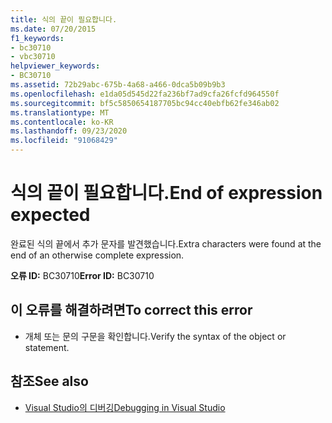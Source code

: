 ```yaml
---
title: 식의 끝이 필요합니다.
ms.date: 07/20/2015
f1_keywords:
- bc30710
- vbc30710
helpviewer_keywords:
- BC30710
ms.assetid: 72b29abc-675b-4a68-a466-0dca5b09b9b3
ms.openlocfilehash: e1da05d545d22fa236bf7ad9cfa26fcfd964550f
ms.sourcegitcommit: bf5c5850654187705bc94cc40ebfb62fe346ab02
ms.translationtype: MT
ms.contentlocale: ko-KR
ms.lasthandoff: 09/23/2020
ms.locfileid: "91068429"
---
```

# <a name="end-of-expression-expected"></a><span data-ttu-id="468ff-102">식의 끝이 필요합니다.</span><span class="sxs-lookup"><span data-stu-id="468ff-102">End of expression expected</span></span>

<span data-ttu-id="468ff-103">완료된 식의 끝에서 추가 문자를 발견했습니다.</span><span class="sxs-lookup"><span data-stu-id="468ff-103">Extra characters were found at the end of an otherwise complete expression.</span></span>  
  
 <span data-ttu-id="468ff-104">**오류 ID:** BC30710</span><span class="sxs-lookup"><span data-stu-id="468ff-104">**Error ID:** BC30710</span></span>  
  
## <a name="to-correct-this-error"></a><span data-ttu-id="468ff-105">이 오류를 해결하려면</span><span class="sxs-lookup"><span data-stu-id="468ff-105">To correct this error</span></span>  
  
- <span data-ttu-id="468ff-106">개체 또는 문의 구문을 확인합니다.</span><span class="sxs-lookup"><span data-stu-id="468ff-106">Verify the syntax of the object or statement.</span></span>  
  
## <a name="see-also"></a><span data-ttu-id="468ff-107">참조</span><span class="sxs-lookup"><span data-stu-id="468ff-107">See also</span></span>

- [<span data-ttu-id="468ff-108">Visual Studio의 디버깅</span><span class="sxs-lookup"><span data-stu-id="468ff-108">Debugging in Visual Studio</span></span>](/visualstudio/debugger/debugger-feature-tour)
